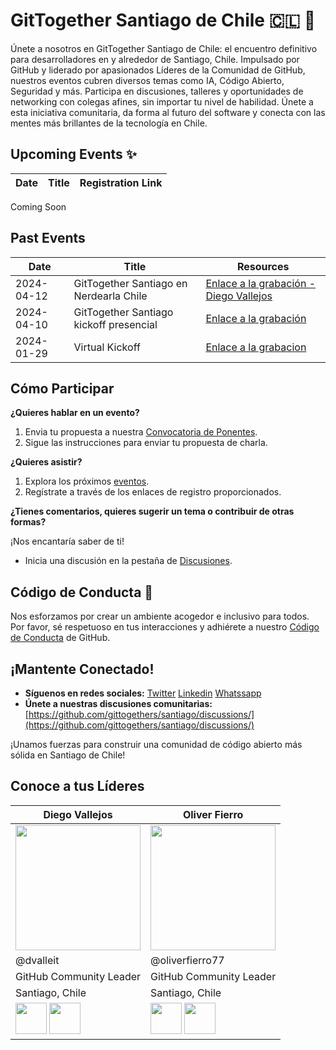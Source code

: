 # GitTogether Santiago de Chile 🇨🇱 🚀

Únete a nosotros en GitTogether Santiago de Chile: el encuentro definitivo para desarrolladores en y alrededor de Santiago, Chile. Impulsado por GitHub y liderado por apasionados Líderes de la Comunidad de GitHub, nuestros eventos cubren diversos temas como IA, Código Abierto, Seguridad y más. Participa en discusiones, talleres y oportunidades de networking con colegas afines, sin importar tu nivel de habilidad. Únete a esta iniciativa comunitaria, da forma al futuro del software y conecta con las mentes más brillantes de la tecnología en Chile.

## Upcoming Events ✨

| Date | Title | Registration Link |
|---|---|---|
Coming Soon

## Past Events 

| Date | Title | Resources |
|---|---|---|
| 2024-04-12 | GitTogether Santiago en Nerdearla Chile | [Enlace a la grabación - Diego Vallejos](https://www.youtube.com/watch?v=XxDTvGSmtp8) | 
| 2024-04-10 | GitTogether Santiago kickoff presencial | [Enlace a la grabación](https://www.linkedin.com/events/envivodesdeaeipbellavistagittog7183930313968881665/theater/) | 
| 2024-01-29 | Virtual Kickoff| [Enlace a la grabacion](https://www.youtube.com/watch?v=fvuGSOb8JEQ)

## Cómo Participar

**¿Quieres hablar en un evento?**

1. Envia tu propuesta a nuestra [Convocatoria de Ponentes](https://forms.office.com/Pages/ResponsePage.aspx?id=v4j5cvGGr0GRqy180BHbR9G1c0vPfslFhNNRVR_7V3tUQzgwNFZVMEMwV0IyUVRYUzVUMjFSTzJHTS4u).
2. Sigue las instrucciones para enviar tu propuesta de charla.

**¿Quieres asistir?**

1. Explora los próximos [eventos](https://www.meetup.com/gittogether-santiago/).
2. Regístrate a través de los enlaces de registro proporcionados.

**¿Tienes comentarios, quieres sugerir un tema o contribuir de otras formas?**

¡Nos encantaría saber de ti!
* Inicia una discusión en la pestaña de [Discusiones](https://github.com/gittogethers/santiago/discussions/).

## Código de Conducta 🤝

Nos esforzamos por crear un ambiente acogedor e inclusivo para todos. Por favor, sé respetuoso en tus interacciones y adhiérete a nuestro [Código de Conducta](https://docs.github.com/es/site-policy/github-terms/github-community-guidelines) de GitHub.

## ¡Mantente Conectado!

* **Síguenos en redes sociales:** [Twitter](https://twitter.com/githubcommunity) [Linkedin](https://www.linkedin.com/groups/13015077/) [Whatssapp](https://chat.whatsapp.com/GMhLxBdhMSeE5Yk7qEadcy)
* **Únete a nuestras discusiones comunitarias:** [https://github.com/gittogethers/santiago/discussions/](https://github.com/gittogethers/santiago/discussions/)

¡Unamos fuerzas para construir una comunidad de código abierto más sólida en Santiago de Chile!

## Conoce a tus Líderes
| Diego Vallejos | Oliver Fierro |
|---|---|
|<img src="https://github.com/gittogethers/santiago/assets/34281776/12dbb9bc-25a2-42da-a44a-0b4799e74082" width="200" height="200">|<img src="https://github.com/gittogethers/santiago/assets/34281776/2c0a609d-65ce-4893-975d-ef7864a5a75c" width="200" height="200" alingn="center">|
| @dvalleit | @oliverfierro77 |
| GitHub Community Leader | GitHub Community Leader |
| Santiago, Chile | Santiago, Chile |
| [<img src="https://github.com/gittogethers/santiago/assets/34281776/6a0736ba-0be3-4ba1-a9bf-f40ef7fc1720" width="50" height="50">](https://www.linkedin.com/in/diego-vallejos-galvez/) [<img src="https://github.com/gittogethers/santiago/assets/34281776/98749b49-ae4f-4b5b-af7d-50a159c4df61" width="50" height="50">](https://github.com/dvalleit) | [<img src="https://github.com/gittogethers/santiago/assets/34281776/6a0736ba-0be3-4ba1-a9bf-f40ef7fc1720" width="50" height="50">](https://www.linkedin.com/in/oliverfierro/) [<img src="https://github.com/gittogethers/santiago/assets/34281776/98749b49-ae4f-4b5b-af7d-50a159c4df61" width="50" height="50">](https://github.com/oliverfierro77) |
